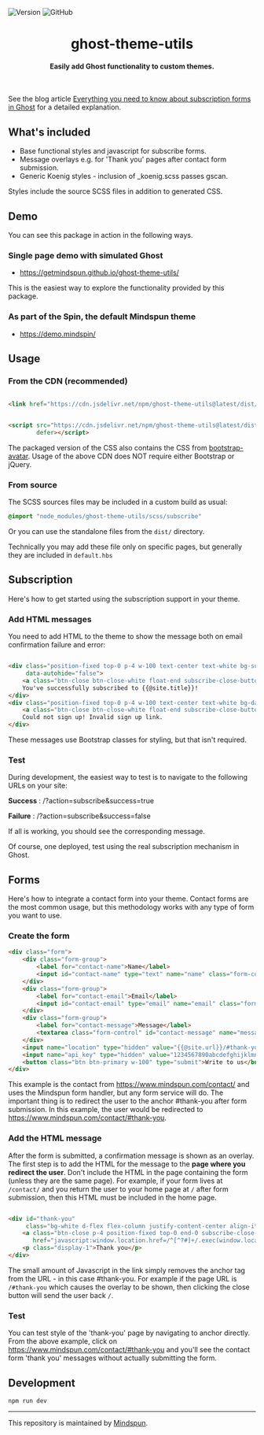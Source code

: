 ![Version](https://img.shields.io/badge/version-1.6.0-blue)
![GitHub](https://img.shields.io/github/license/getmindspun/ghost-theme-utils?label=License)

<h1 align="center">ghost-theme-utils</h1>
<h4 align="center">Easily add Ghost functionality to custom themes.</h4>
<br>

See the blog article
[Everything you need to know about subscription forms in Ghost](https://www.mindspun.com/blog/ghost-subscription-forms/)
for a detailed explanation.

## What's included

* Base functional styles and javascript for subscribe forms.
* Message overlays e.g. for 'Thank you' pages after contact form submission.
* Generic Koenig styles - inclusion of _koenig.scss passes gscan.

Styles include the source SCSS files in addition to generated CSS.

## Demo

You can see this package in action in the following ways.

### Single page demo with simulated Ghost

* https://getmindspun.github.io/ghost-theme-utils/

This is the easiest way to explore the functionality provided by this package.

### As part of the Spin, the default Mindspun theme

* https://demo.mindspin/

## Usage

### From the CDN (recommended)

```html

<link href="https://cdn.jsdelivr.net/npm/ghost-theme-utils@latest/dist/css/style.min.css" rel="stylesheet">
```

```html

<script src="https://cdn.jsdelivr.net/npm/ghost-theme-utils@latest/dist/js/ghost-theme-utils.min.js" async
        defer></script>
```

The packaged version of the CSS also contains the CSS
from [bootstrap-avatar](https://github.com/getmindspun/bootstrap-avatar). Usage of the above CDN does NOT require either
Bootstrap or jQuery.

### From source

The SCSS sources files may be included in a custom build as usual:

```scss
@import "node_modules/ghost-theme-utils/scss/subscribe"
```

Or you can use the standalone files from the `dist/` directory.

Technically you may add these file only on specific pages, but generally they are included in `default.hbs`

## Subscription

Here's how to get started using the subscription support in your theme.

### Add HTML messages

You need to add HTML to the theme to show the message both on email confirmation failure and error:

```html

<div class="position-fixed top-0 p-4 w-100 text-center text-white bg-success subscribe-notification subscribe-success-message"
     data-autohide="false">
    <a class="btn-close btn-close-white float-end subscribe-close-button" href="javascript:"></a>
    You've successfully subscribed to {{@site.title}}!
</div>
<div class="position-fixed top-0 p-4 w-100 text-center text-white bg-danger subscribe-notification subscribe-failure-message">
    <a class="btn-close btn-close-white float-end subscribe-close-button" href="javascript:"></a>
    Could not sign up! Invalid sign up link.
</div>
```

These messages use Bootstrap classes for styling, but that isn't required.

### Test

During development, the easiest way to test is to navigate to the following URLs on your site:

**Success** : /?action=subscribe&success=true

**Failure** : /?action=subscribe&success=false

If all is working, you should see the corresponding message.

Of course, one deployed, test using the real subscription mechanism in Ghost.

## Forms

Here's how to integrate a contact form into your theme. Contact forms are the most common usage, but this methodology
works with any type of form you want to use.

### Create the form

```html
<div class="form">
    <div class="form-group">
        <label for="contact-name">Name</label>
        <input id="contact-name" type="text" name="name" class="form-control">
    </div>
    <div class="form-group">
        <label for="contact-email">Email</label>
        <input id="contact-email" type="email" name="email" class="form-control">
    </div>
    <div class="form-group">
        <label for="contact-message">Message</label>
        <textarea class="form-control" id="contact-message" name="message" rows="6"></textarea>
    </div>
    <input name="location" type="hidden" value="{{@site.url}}/#thank-you">
    <input name="api_key" type="hidden" value="1234567890abcdefghijklmn">
    <button class="btn btn-primary w-100" type="submit">Write to us</button>
</div>
```
This example is the contact from <https://www.mindspun.com/contact/> and uses the
Mindspun form handler, but any form service will do.  The important thing is to redirect
the user to the anchor #thank-you after form submission.
In this example, the user would be redirected to <https://www.mindspun.com/contact/#thank-you>.

### Add the HTML message

After the form is submitted, a confirmation message is shown as an overlay. The first step is to add the HTML for the
message to the **page where you redirect the user**.  Don't include the HTML
in the page containing the form (unless they are the same page).  For example,
if your form lives at `/contact/` and you return the user to your 
home page at `/` after form submission, then this HTML must be included in the home page.

```html

<div id="thank-you"
     class="bg-white d-flex flex-column justify-content-center align-items-center position-fixed top-0 bottom-0 start-0 end-0 overlay">
    <a class="btn-close p-4 position-fixed top-0 end-0 subscribe-close-button"
       href="javascript:window.location.href=/^[^?#]+/.exec(window.location.href)[0]"></a>
    <p class="display-1">Thank you</p>
</div>
```

The small amount of Javascript in the link simply removes the anchor tag from the URL - in this case #thank-you. For
example if the page URL is `/#thank-you` which causes the overlay to be shown, then clicking the close button
will send the user back `/`.


### Test
You can test style of the 'thank-you' page by navigating to anchor directly.
From the above example, click on <https://www.mindspun.com/contact/#thank-you> and
you'll see the contact form 'thank you' messages without actually
submitting the form.


## Development

```
npm run dev
```

---
This repository is maintained by [Mindspun](https://www.mindspun.com).


